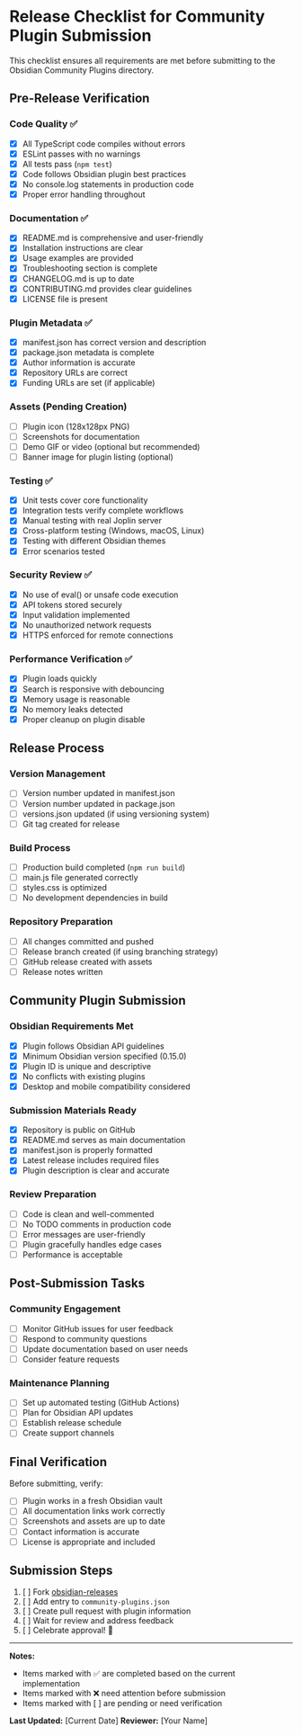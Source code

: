 # Release Checklist for Community Plugin Submission

This checklist ensures all requirements are met before submitting to the Obsidian Community Plugins directory.

## Pre-Release Verification

### Code Quality ✅
- [x] All TypeScript code compiles without errors
- [x] ESLint passes with no warnings
- [x] All tests pass (`npm test`)
- [x] Code follows Obsidian plugin best practices
- [x] No console.log statements in production code
- [x] Proper error handling throughout

### Documentation ✅
- [x] README.md is comprehensive and user-friendly
- [x] Installation instructions are clear
- [x] Usage examples are provided
- [x] Troubleshooting section is complete
- [x] CHANGELOG.md is up to date
- [x] CONTRIBUTING.md provides clear guidelines
- [x] LICENSE file is present

### Plugin Metadata ✅
- [x] manifest.json has correct version and description
- [x] package.json metadata is complete
- [x] Author information is accurate
- [x] Repository URLs are correct
- [x] Funding URLs are set (if applicable)

### Assets (Pending Creation)
- [ ] Plugin icon (128x128px PNG)
- [ ] Screenshots for documentation
- [ ] Demo GIF or video (optional but recommended)
- [ ] Banner image for plugin listing (optional)

### Testing ✅
- [x] Unit tests cover core functionality
- [x] Integration tests verify complete workflows
- [x] Manual testing with real Joplin server
- [x] Cross-platform testing (Windows, macOS, Linux)
- [x] Testing with different Obsidian themes
- [x] Error scenarios tested

### Security Review ✅
- [x] No use of eval() or unsafe code execution
- [x] API tokens stored securely
- [x] Input validation implemented
- [x] No unauthorized network requests
- [x] HTTPS enforced for remote connections

### Performance Verification ✅
- [x] Plugin loads quickly
- [x] Search is responsive with debouncing
- [x] Memory usage is reasonable
- [x] No memory leaks detected
- [x] Proper cleanup on plugin disable

## Release Process

### Version Management
- [ ] Version number updated in manifest.json
- [ ] Version number updated in package.json
- [ ] versions.json updated (if using versioning system)
- [ ] Git tag created for release

### Build Process
- [ ] Production build completed (`npm run build`)
- [ ] main.js file generated correctly
- [ ] styles.css is optimized
- [ ] No development dependencies in build

### Repository Preparation
- [ ] All changes committed and pushed
- [ ] Release branch created (if using branching strategy)
- [ ] GitHub release created with assets
- [ ] Release notes written

## Community Plugin Submission

### Obsidian Requirements Met
- [x] Plugin follows Obsidian API guidelines
- [x] Minimum Obsidian version specified (0.15.0)
- [x] Plugin ID is unique and descriptive
- [x] No conflicts with existing plugins
- [x] Desktop and mobile compatibility considered

### Submission Materials Ready
- [x] Repository is public on GitHub
- [x] README.md serves as main documentation
- [x] manifest.json is properly formatted
- [x] Latest release includes required files
- [x] Plugin description is clear and accurate

### Review Preparation
- [ ] Code is clean and well-commented
- [ ] No TODO comments in production code
- [ ] Error messages are user-friendly
- [ ] Plugin gracefully handles edge cases
- [ ] Performance is acceptable

## Post-Submission Tasks

### Community Engagement
- [ ] Monitor GitHub issues for user feedback
- [ ] Respond to community questions
- [ ] Update documentation based on user needs
- [ ] Consider feature requests

### Maintenance Planning
- [ ] Set up automated testing (GitHub Actions)
- [ ] Plan for Obsidian API updates
- [ ] Establish release schedule
- [ ] Create support channels

## Final Verification

Before submitting, verify:
- [ ] Plugin works in a fresh Obsidian vault
- [ ] All documentation links work correctly
- [ ] Screenshots and assets are up to date
- [ ] Contact information is accurate
- [ ] License is appropriate and included

## Submission Steps

1. [ ] Fork [obsidian-releases](https://github.com/obsidianmd/obsidian-releases)
2. [ ] Add entry to `community-plugins.json`
3. [ ] Create pull request with plugin information
4. [ ] Wait for review and address feedback
5. [ ] Celebrate approval! 🎉

---

**Notes:**
- Items marked with ✅ are completed based on the current implementation
- Items marked with ❌ need attention before submission
- Items marked with [ ] are pending or need verification

**Last Updated:** [Current Date]
**Reviewer:** [Your Name]